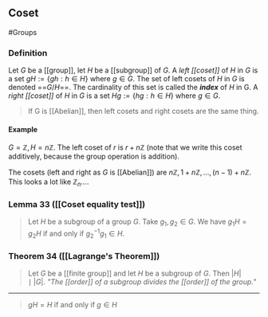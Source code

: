 ## Coset
#Groups 
### Definition
Let $G$ be a [[group]], let $H$ be a [[subgroup]] of $G$. A *left [[coset]]* of $H$ in $G$ is a set $g H:=\{g h: h \in H\}$ where $g \in G$. The set of left cosets of $H$ in $G$ is denoted ==$G / H$==. The cardinality of this set is called the ***index*** of $H$ in G. A *right [[coset]]* of $H$ in $G$ is a set $H g:=\{h g: h \in H\}$ where $g \in G$.
> If G is [[Abelian]], then left cosets and right cosets are the same thing.

#### Example
$G=\mathbb{Z}, H=n \mathbb{Z}$. The left coset of $r$ is $r+n \mathbb{Z}$ (note that we write this coset additively, because the group operation is addition).

The cosets (left and right as $G$ is [[Abelian]]) are $n \mathbb{Z}, 1+n \mathbb{Z}, \ldots,(n-1)+n \mathbb{Z}$. This looks a lot like $\mathbb{Z}_{n} \ldots$.

### Lemma 33 ([[Coset equality test]])
> Let $H$ be a subgroup of a group $G$. Take $g_{1}, g_{2} \in G .$ We have $g_{1} H=g_{2} H$ if and only if $g_{2}^{-1} g_{1} \in H .$

### Theorem 34 ([[Lagrange's Theorem]])
>Let $G$ be a [[finite group]] and let $H$ be a subgroup of $G .$ Then $|H|\mid|G|$. 
>*"The [[order]] of a subgroup divides the [[order]] of the group."*

---
> $g H=H$ if and only if $g \in H$